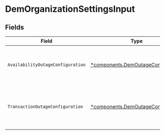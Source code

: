 # DemOrganizationSettingsInput


## Fields

| Field                                                                                   | Type                                                                                    | Required                                                                                | Description                                                                             |
| --------------------------------------------------------------------------------------- | --------------------------------------------------------------------------------------- | --------------------------------------------------------------------------------------- | --------------------------------------------------------------------------------------- |
| `AvailabilityOutageConfiguration`                                                       | [*components.DemOutageConfiguration](../../models/components/demoutageconfiguration.md) | :heavy_minus_sign:                                                                      | Configure outage conditions for Website/URI entities.                                   |
| `TransactionOutageConfiguration`                                                        | [*components.DemOutageConfiguration](../../models/components/demoutageconfiguration.md) | :heavy_minus_sign:                                                                      | Configure outage conditions for Synthetic Transaction entities.                         |